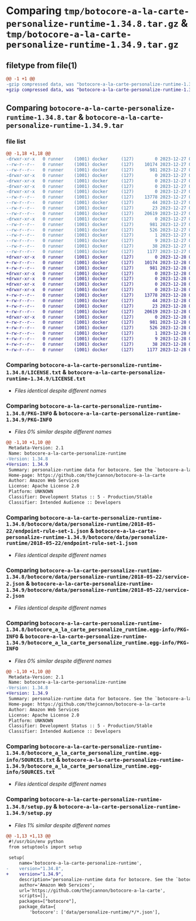 # Comparing `tmp/botocore-a-la-carte-personalize-runtime-1.34.8.tar.gz` & `tmp/botocore-a-la-carte-personalize-runtime-1.34.9.tar.gz`

## filetype from file(1)

```diff
@@ -1 +1 @@
-gzip compressed data, was "botocore-a-la-carte-personalize-runtime-1.34.8.tar", last modified: Wed Dec 27 01:06:49 2023, max compression
+gzip compressed data, was "botocore-a-la-carte-personalize-runtime-1.34.9.tar", last modified: Thu Dec 28 01:06:51 2023, max compression
```

## Comparing `botocore-a-la-carte-personalize-runtime-1.34.8.tar` & `botocore-a-la-carte-personalize-runtime-1.34.9.tar`

### file list

```diff
@@ -1,18 +1,18 @@
-drwxr-xr-x   0 runner    (1001) docker     (127)        0 2023-12-27 01:06:49.935339 botocore-a-la-carte-personalize-runtime-1.34.8/
--rw-r--r--   0 runner    (1001) docker     (127)    10174 2023-12-27 01:06:49.000000 botocore-a-la-carte-personalize-runtime-1.34.8/LICENSE.txt
--rw-r--r--   0 runner    (1001) docker     (127)      981 2023-12-27 01:06:49.935339 botocore-a-la-carte-personalize-runtime-1.34.8/PKG-INFO
-drwxr-xr-x   0 runner    (1001) docker     (127)        0 2023-12-27 01:06:49.931339 botocore-a-la-carte-personalize-runtime-1.34.8/botocore/
-drwxr-xr-x   0 runner    (1001) docker     (127)        0 2023-12-27 01:06:49.931339 botocore-a-la-carte-personalize-runtime-1.34.8/botocore/data/
-drwxr-xr-x   0 runner    (1001) docker     (127)        0 2023-12-27 01:06:49.931339 botocore-a-la-carte-personalize-runtime-1.34.8/botocore/data/personalize-runtime/
-drwxr-xr-x   0 runner    (1001) docker     (127)        0 2023-12-27 01:06:49.931339 botocore-a-la-carte-personalize-runtime-1.34.8/botocore/data/personalize-runtime/2018-05-22/
--rw-r--r--   0 runner    (1001) docker     (127)    13778 2023-12-27 01:06:29.000000 botocore-a-la-carte-personalize-runtime-1.34.8/botocore/data/personalize-runtime/2018-05-22/endpoint-rule-set-1.json
--rw-r--r--   0 runner    (1001) docker     (127)       44 2023-12-27 01:06:29.000000 botocore-a-la-carte-personalize-runtime-1.34.8/botocore/data/personalize-runtime/2018-05-22/examples-1.json
--rw-r--r--   0 runner    (1001) docker     (127)       23 2023-12-27 01:06:29.000000 botocore-a-la-carte-personalize-runtime-1.34.8/botocore/data/personalize-runtime/2018-05-22/paginators-1.json
--rw-r--r--   0 runner    (1001) docker     (127)    20619 2023-12-27 01:06:29.000000 botocore-a-la-carte-personalize-runtime-1.34.8/botocore/data/personalize-runtime/2018-05-22/service-2.json
-drwxr-xr-x   0 runner    (1001) docker     (127)        0 2023-12-27 01:06:49.935339 botocore-a-la-carte-personalize-runtime-1.34.8/botocore_a_la_carte_personalize_runtime.egg-info/
--rw-r--r--   0 runner    (1001) docker     (127)      981 2023-12-27 01:06:49.000000 botocore-a-la-carte-personalize-runtime-1.34.8/botocore_a_la_carte_personalize_runtime.egg-info/PKG-INFO
--rw-r--r--   0 runner    (1001) docker     (127)      526 2023-12-27 01:06:49.000000 botocore-a-la-carte-personalize-runtime-1.34.8/botocore_a_la_carte_personalize_runtime.egg-info/SOURCES.txt
--rw-r--r--   0 runner    (1001) docker     (127)        1 2023-12-27 01:06:49.000000 botocore-a-la-carte-personalize-runtime-1.34.8/botocore_a_la_carte_personalize_runtime.egg-info/dependency_links.txt
--rw-r--r--   0 runner    (1001) docker     (127)        9 2023-12-27 01:06:49.000000 botocore-a-la-carte-personalize-runtime-1.34.8/botocore_a_la_carte_personalize_runtime.egg-info/top_level.txt
--rw-r--r--   0 runner    (1001) docker     (127)       38 2023-12-27 01:06:49.935339 botocore-a-la-carte-personalize-runtime-1.34.8/setup.cfg
--rw-r--r--   0 runner    (1001) docker     (127)     1177 2023-12-27 01:06:49.000000 botocore-a-la-carte-personalize-runtime-1.34.8/setup.py
+drwxr-xr-x   0 runner    (1001) docker     (127)        0 2023-12-28 01:06:51.598356 botocore-a-la-carte-personalize-runtime-1.34.9/
+-rw-r--r--   0 runner    (1001) docker     (127)    10174 2023-12-28 01:06:51.000000 botocore-a-la-carte-personalize-runtime-1.34.9/LICENSE.txt
+-rw-r--r--   0 runner    (1001) docker     (127)      981 2023-12-28 01:06:51.598356 botocore-a-la-carte-personalize-runtime-1.34.9/PKG-INFO
+drwxr-xr-x   0 runner    (1001) docker     (127)        0 2023-12-28 01:06:51.594356 botocore-a-la-carte-personalize-runtime-1.34.9/botocore/
+drwxr-xr-x   0 runner    (1001) docker     (127)        0 2023-12-28 01:06:51.594356 botocore-a-la-carte-personalize-runtime-1.34.9/botocore/data/
+drwxr-xr-x   0 runner    (1001) docker     (127)        0 2023-12-28 01:06:51.594356 botocore-a-la-carte-personalize-runtime-1.34.9/botocore/data/personalize-runtime/
+drwxr-xr-x   0 runner    (1001) docker     (127)        0 2023-12-28 01:06:51.594356 botocore-a-la-carte-personalize-runtime-1.34.9/botocore/data/personalize-runtime/2018-05-22/
+-rw-r--r--   0 runner    (1001) docker     (127)    13778 2023-12-28 01:06:26.000000 botocore-a-la-carte-personalize-runtime-1.34.9/botocore/data/personalize-runtime/2018-05-22/endpoint-rule-set-1.json
+-rw-r--r--   0 runner    (1001) docker     (127)       44 2023-12-28 01:06:26.000000 botocore-a-la-carte-personalize-runtime-1.34.9/botocore/data/personalize-runtime/2018-05-22/examples-1.json
+-rw-r--r--   0 runner    (1001) docker     (127)       23 2023-12-28 01:06:26.000000 botocore-a-la-carte-personalize-runtime-1.34.9/botocore/data/personalize-runtime/2018-05-22/paginators-1.json
+-rw-r--r--   0 runner    (1001) docker     (127)    20619 2023-12-28 01:06:26.000000 botocore-a-la-carte-personalize-runtime-1.34.9/botocore/data/personalize-runtime/2018-05-22/service-2.json
+drwxr-xr-x   0 runner    (1001) docker     (127)        0 2023-12-28 01:06:51.594356 botocore-a-la-carte-personalize-runtime-1.34.9/botocore_a_la_carte_personalize_runtime.egg-info/
+-rw-r--r--   0 runner    (1001) docker     (127)      981 2023-12-28 01:06:51.000000 botocore-a-la-carte-personalize-runtime-1.34.9/botocore_a_la_carte_personalize_runtime.egg-info/PKG-INFO
+-rw-r--r--   0 runner    (1001) docker     (127)      526 2023-12-28 01:06:51.000000 botocore-a-la-carte-personalize-runtime-1.34.9/botocore_a_la_carte_personalize_runtime.egg-info/SOURCES.txt
+-rw-r--r--   0 runner    (1001) docker     (127)        1 2023-12-28 01:06:51.000000 botocore-a-la-carte-personalize-runtime-1.34.9/botocore_a_la_carte_personalize_runtime.egg-info/dependency_links.txt
+-rw-r--r--   0 runner    (1001) docker     (127)        9 2023-12-28 01:06:51.000000 botocore-a-la-carte-personalize-runtime-1.34.9/botocore_a_la_carte_personalize_runtime.egg-info/top_level.txt
+-rw-r--r--   0 runner    (1001) docker     (127)       38 2023-12-28 01:06:51.598356 botocore-a-la-carte-personalize-runtime-1.34.9/setup.cfg
+-rw-r--r--   0 runner    (1001) docker     (127)     1177 2023-12-28 01:06:51.000000 botocore-a-la-carte-personalize-runtime-1.34.9/setup.py
```

### Comparing `botocore-a-la-carte-personalize-runtime-1.34.8/LICENSE.txt` & `botocore-a-la-carte-personalize-runtime-1.34.9/LICENSE.txt`

 * *Files identical despite different names*

### Comparing `botocore-a-la-carte-personalize-runtime-1.34.8/PKG-INFO` & `botocore-a-la-carte-personalize-runtime-1.34.9/PKG-INFO`

 * *Files 0% similar despite different names*

```diff
@@ -1,10 +1,10 @@
 Metadata-Version: 2.1
 Name: botocore-a-la-carte-personalize-runtime
-Version: 1.34.8
+Version: 1.34.9
 Summary: personalize-runtime data for botocore. See the `botocore-a-la-carte` package for more info.
 Home-page: https://github.com/thejcannon/botocore-a-la-carte
 Author: Amazon Web Services
 License: Apache License 2.0
 Platform: UNKNOWN
 Classifier: Development Status :: 5 - Production/Stable
 Classifier: Intended Audience :: Developers
```

### Comparing `botocore-a-la-carte-personalize-runtime-1.34.8/botocore/data/personalize-runtime/2018-05-22/endpoint-rule-set-1.json` & `botocore-a-la-carte-personalize-runtime-1.34.9/botocore/data/personalize-runtime/2018-05-22/endpoint-rule-set-1.json`

 * *Files identical despite different names*

### Comparing `botocore-a-la-carte-personalize-runtime-1.34.8/botocore/data/personalize-runtime/2018-05-22/service-2.json` & `botocore-a-la-carte-personalize-runtime-1.34.9/botocore/data/personalize-runtime/2018-05-22/service-2.json`

 * *Files identical despite different names*

### Comparing `botocore-a-la-carte-personalize-runtime-1.34.8/botocore_a_la_carte_personalize_runtime.egg-info/PKG-INFO` & `botocore-a-la-carte-personalize-runtime-1.34.9/botocore_a_la_carte_personalize_runtime.egg-info/PKG-INFO`

 * *Files 0% similar despite different names*

```diff
@@ -1,10 +1,10 @@
 Metadata-Version: 2.1
 Name: botocore-a-la-carte-personalize-runtime
-Version: 1.34.8
+Version: 1.34.9
 Summary: personalize-runtime data for botocore. See the `botocore-a-la-carte` package for more info.
 Home-page: https://github.com/thejcannon/botocore-a-la-carte
 Author: Amazon Web Services
 License: Apache License 2.0
 Platform: UNKNOWN
 Classifier: Development Status :: 5 - Production/Stable
 Classifier: Intended Audience :: Developers
```

### Comparing `botocore-a-la-carte-personalize-runtime-1.34.8/botocore_a_la_carte_personalize_runtime.egg-info/SOURCES.txt` & `botocore-a-la-carte-personalize-runtime-1.34.9/botocore_a_la_carte_personalize_runtime.egg-info/SOURCES.txt`

 * *Files identical despite different names*

### Comparing `botocore-a-la-carte-personalize-runtime-1.34.8/setup.py` & `botocore-a-la-carte-personalize-runtime-1.34.9/setup.py`

 * *Files 1% similar despite different names*

```diff
@@ -1,13 +1,13 @@
 #!/usr/bin/env python
 from setuptools import setup
 
 setup(
     name='botocore-a-la-carte-personalize-runtime',
-    version="1.34.8",
+    version="1.34.9",
     description='personalize-runtime data for botocore. See the `botocore-a-la-carte` package for more info.',
     author='Amazon Web Services',
     url='https://github.com/thejcannon/botocore-a-la-carte',
     scripts=[],
     packages=["botocore"],
     package_data={
         'botocore': ['data/personalize-runtime/*/*.json'],
```

